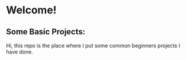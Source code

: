 # Welcome!
## Some Basic Projects:
  
Hi, this repo is the place where I put some common beginners projects I have done.
